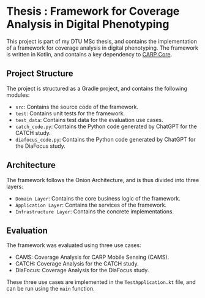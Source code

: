 # Thesis : Framework for Coverage Analysis in Digital Phenotyping

This project is part of my DTU MSc thesis, and contains the implementation of a framework for coverage analysis in
digital phenotyping. The framework is written in Kotlin, and contains a key dependency
to [CARP Core](https://github.com/cph-cachet/carp.core-kotlin).

## Project Structure

The project is structured as a Gradle project, and contains the following modules:

- `src`: Contains the source code of the framework.
- `test`: Contains unit tests for the framework.
- `test_data`: Contains test data for the evaluation use cases.
- `catch_code.py`: Contains the Python code generated by ChatGPT for the CATCH study.
- `diafocus_code.py`: Contains the Python code generated by ChatGPT for the DiaFocus study.

## Architecture

The framework follows the Onion Architecture, and is thus divided into three layers:

- `Domain Layer`: Contains the core business logic of the framework.
- `Application Layer`: Contains the services of the framework.
- `Infrastructure Layer`: Contains the concrete implementations.

## Evaluation

The framework was evaluated using three use cases:

- CAMS: Coverage Analysis for CARP Mobile Sensing (CAMS).
- CATCH: Coverage Analysis for the CATCH study.
- DiaFocus: Coverage Analysis for the DiaFocus study.

These three use cases are implemented in the `TestApplication.kt` file, and can be run using the `main` function.

